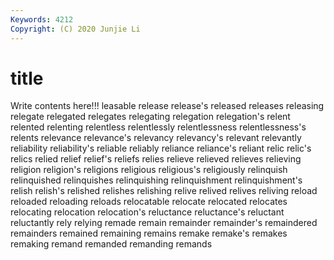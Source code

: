 ```yaml
---
Keywords: 4212
Copyright: (C) 2020 Junjie Li
---
```


# title

Write contents here!!!
leasable 
release
release's 
released 
releases 
releasing 
relegate 
relegated 
relegates 
relegating 
relegation 
relegation's
relent 
relented 
relenting 
relentless 
relentlessly 
relentlessness 
relentlessness's 
relents 
relevance 
relevance's
relevancy 
relevancy's 
relevant 
relevantly 
reliability 
reliability's 
reliable 
reliably 
reliance 
reliance's
reliant 
relic 
relic's 
relics 
relied 
relief 
relief's 
reliefs 
relies 
relieve
relieved 
relieves 
relieving 
religion 
religion's 
religions 
religious 
religious's 
religiously 
relinquish
relinquished 
relinquishes 
relinquishing 
relinquishment 
relinquishment's 
relish 
relish's 
relished 
relishes 
relishing
relive 
relived 
relives 
reliving 
reload 
reloaded 
reloading 
reloads 
relocatable 
relocate
relocated 
relocates 
relocating 
relocation 
relocation's 
reluctance 
reluctance's 
reluctant 
reluctantly 
rely
relying 
remade 
remain 
remainder 
remainder's 
remaindered 
remainders 
remained 
remaining 
remains
remake 
remake's 
remakes 
remaking 
remand 
remanded 
remanding 
remands 
